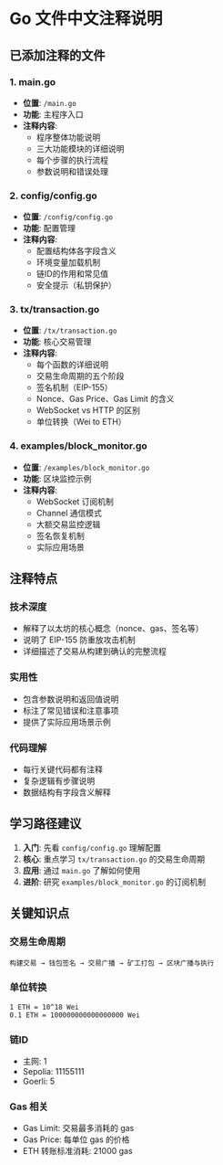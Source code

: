 # Go 文件中文注释说明

## 已添加注释的文件

### 1. main.go
- **位置**: `/main.go`
- **功能**: 主程序入口
- **注释内容**:
  - 程序整体功能说明
  - 三大功能模块的详细说明
  - 每个步骤的执行流程
  - 参数说明和错误处理

### 2. config/config.go
- **位置**: `/config/config.go`
- **功能**: 配置管理
- **注释内容**:
  - 配置结构体各字段含义
  - 环境变量加载机制
  - 链ID的作用和常见值
  - 安全提示（私钥保护）

### 3. tx/transaction.go
- **位置**: `/tx/transaction.go`
- **功能**: 核心交易管理
- **注释内容**:
  - 每个函数的详细说明
  - 交易生命周期的五个阶段
  - 签名机制（EIP-155）
  - Nonce、Gas Price、Gas Limit 的含义
  - WebSocket vs HTTP 的区别
  - 单位转换（Wei to ETH）

### 4. examples/block_monitor.go
- **位置**: `/examples/block_monitor.go`
- **功能**: 区块监控示例
- **注释内容**:
  - WebSocket 订阅机制
  - Channel 通信模式
  - 大额交易监控逻辑
  - 签名恢复机制
  - 实际应用场景

## 注释特点

### 技术深度
- 解释了以太坊的核心概念（nonce、gas、签名等）
- 说明了 EIP-155 防重放攻击机制
- 详细描述了交易从构建到确认的完整流程

### 实用性
- 包含参数说明和返回值说明
- 标注了常见错误和注意事项
- 提供了实际应用场景示例

### 代码理解
- 每行关键代码都有注释
- 复杂逻辑有步骤说明
- 数据结构有字段含义解释

## 学习路径建议

1. **入门**: 先看 `config/config.go` 理解配置
2. **核心**: 重点学习 `tx/transaction.go` 的交易生命周期
3. **应用**: 通过 `main.go` 了解如何使用
4. **进阶**: 研究 `examples/block_monitor.go` 的订阅机制

## 关键知识点

### 交易生命周期
```
构建交易 → 钱包签名 → 交易广播 → 矿工打包 → 区块广播与执行
```

### 单位转换
```
1 ETH = 10^18 Wei
0.1 ETH = 100000000000000000 Wei
```

### 链ID
- 主网: 1
- Sepolia: 11155111
- Goerli: 5

### Gas 相关
- Gas Limit: 交易最多消耗的 gas
- Gas Price: 每单位 gas 的价格
- ETH 转账标准消耗: 21000 gas